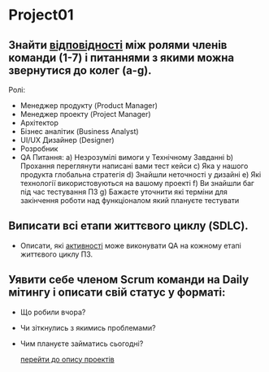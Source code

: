 # Project01 

## Знайти [відповідності](https://github.com/makstyt/pet_projects2023/blob/project01/SDLC.pdf) між ролями членів команди (1-7) і питаннями з якими можна звернутися до колег (a-g).
Ролі:

+ Менеджер продукту (Product Manager)
+ Менеджер проекту (Project Manager)
+ Архітектор
+ Бізнес аналітик (Business Analyst)
+ UI/UX Дизайнер (Designer)
+ Розробник
+ QA
Питання: а) Незрозумілі вимоги у Технічному Завданні b) Прохання переглянути написані вами тест кейси c) Яка у нашого продукта глобальна стратегія d) Знайшли неточності у дизайні e) Які технології використовуються на вашому проекті f) Ви знайшли баг під час тестування ПЗ g) Бажаєте уточнити які терміни для закінчення роботи над функціоналом який плануєте тестувати

## Виписати всі етапи життєвого циклу (SDLC). 
+ Описати, які [активності](https://github.com/makstyt/pet_projects2023/blob/project01/SDLC.pdf) може виконувати QA на кожному етапі життєвого циклу ПЗ.

## Уявити себе членом Scrum команди на Daily мітингу і описати свій статус у форматі:
+ Що робили вчора?
+ Чи зіткнулись з якимись проблемами?
+ Чим плануєте займатись сьогодні?

  [перейти до опису проектів](https://github.com/makstyt/pet_projects2023)
